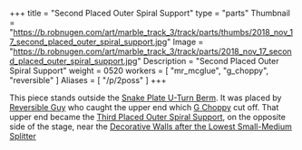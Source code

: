 +++
title = "Second Placed Outer Spiral Support"
type = "parts"
Thumbnail = "https://b.robnugen.com/art/marble_track_3/track/parts/thumbs/2018_nov_17_second_placed_outer_spiral_support.jpg"
Image = "https://b.robnugen.com/art/marble_track_3/track/parts/2018_nov_17_second_placed_outer_spiral_support.jpg"
Description = "Second Placed Outer Spiral Support"
weight = 0520
workers = [
    "mr_mcglue",
    "g_choppy",
    "reversible"
]
Aliases = [
    "/p/2poss"
]
+++

This piece stands outside the [Snake Plate U-Turn Berm](/p/sputb).  It was placed by [Reversible Guy](/w/rg) who caught the upper end which [G Choppy](/w/gc) cut off.  That upper end became the [Third Placed Outer Spiral Support](/p/3poss), on the opposite side of the stage, near the [Decorative Walls after the Lowest Small-Medium Splitter](/p/dwatlsms)